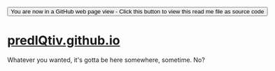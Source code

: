 <span style=display:none; >[You are now in a GitHub source code view - click this link to view Read Me file as a web page]( http://predIQtiv.github.io/ "View file as a web page." ) 
</span>
<div><input type=button onclick=window.location.href='https://github.com/prediqtiv/prediqtiv.github.io'; 
value='You are now in a GitHub web page view - Click this button to view this read me file as source code' ></div>


# [predIQtiv.github.io]( https://predIQtiv.github.io )
Whatever you wanted, it's gotta be here somewhere, sometime.  No?

